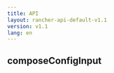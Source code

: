 ```yaml
---
title: API
layout: rancher-api-default-v1.1
version: v1.1
lang: en
---
```


## composeConfigInput





